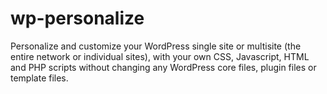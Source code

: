 # wp-personalize
Personalize and customize your WordPress single site or multisite (the entire network or individual sites), with your own CSS, Javascript, HTML and PHP scripts without changing any WordPress core files, plugin files or template files.
